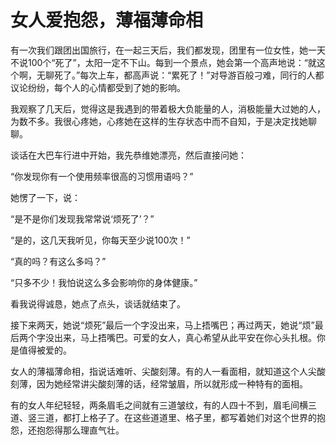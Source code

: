 # 女人爱抱怨，薄福薄命相

有一次我们跟团出国旅行，在一起三天后，我们都发现，团里有一位女性，她一天不说100个“死了”，太阳一定不下山。每到一个景点，她会第一个高声地说：“就这个啊，无聊死了。”每次上车，都高声说：“累死了！”对导游百般刁难，同行的人都议论纷纷，每个人的心情都受到了她的影响。 

我观察了几天后，觉得这是我遇到的带着极大负能量的人，消极能量大过她的人，为数不多。我很心疼她，心疼她在这样的生存状态中而不自知，于是决定找她聊聊。 

谈话在大巴车行进中开始，我先恭维她漂亮，然后直接问她： 

“你发现你有一个使用频率很高的习惯用语吗？” 

她愣了一下，说： 

“是不是你们发现我常常说‘烦死了’？” 

“是的，这几天我听见，你每天至少说100次！” 

“真的吗？有这么多吗？” 

“只多不少！我怕说这么多会影响你的身体健康。” 

看我说得诚恳，她点了点头，谈话就结束了。 

接下来两天，她说“烦死”最后一个字没出来，马上捂嘴巴；再过两天，她说“烦”最后两个字没出来，马上捂嘴巴。可爱的女人，真心希望从此平安在你心头扎根。你是值得被爱的。 

女人的薄福薄命相，指说话难听、尖酸刻薄。有的人一看面相，就知道这个人尖酸刻薄，因为她经常讲尖酸刻薄的话，经常皱眉，所以就形成一种特有的面相。 

有的女人年纪轻轻，两条眉毛之间就有三道皱纹，有的人四十不到，眉毛间横三道、竖三道，都打上格子了。在这些道道里、格子里，都写着她们对这个世界的抱怨，还抱怨得那么理直气壮。